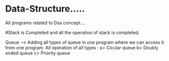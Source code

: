 # Data-Structure.....
All programs related to Dsa concept....

#Stack is Completed and all the operation of stack is completed.

Queue --> Adding all types of queue in one program where we can access it from one program.
All operation of all types :
a> Cicular queue 
b> Doubly ended queue
c> Priority queue
